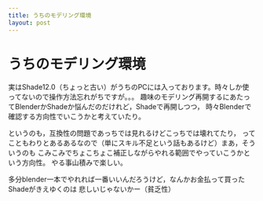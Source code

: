 ```yaml
---
title: うちのモデリング環境
layout: post
---
```

# うちのモデリング環境

実はShade12.0（ちょっと古い）がうちのPCには入っております。時々しか使ってないので操作方法忘れがちですが。。。
趣味のモデリング再開するにあたってBlenderかShadeか悩んだのだけれど，Shadeで再開しつつ，
時々Blenderで確認する方向性でいこうかと考えていたり。

というのも，互換性の問題であっちでは見れるけどこっちでは壊れてたり，
ってこともわりとあるあるなので（単にスキル不足という話もあるけど）まあ，そういうのも
こみこみでちょこちょこ補正しながらやれる範囲でやっていこうかという方向性。
やる事山積みで楽しい。

多分blender一本でやれれば一番いいんだろうけど，なんかお金払って買ったShadeがきえゆくのは
悲しいじゃないかー（貧乏性）
